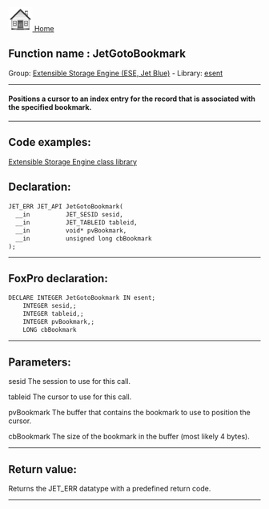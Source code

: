 [<img src="../../images/home.png"> Home ](https://github.com/VFPX/Win32API)  

## Function name : JetGotoBookmark
Group: [Extensible Storage Engine (ESE, Jet Blue)](../../functions_group.md#Extensible_Storage_Engine_(ESE,_Jet_Blue))  -  Library: [esent](../../Libraries.md#esent)  
***  


#### Positions a cursor to an index entry for the record that is associated with the specified bookmark.
***  


## Code examples:
[Extensible Storage Engine class library](../../samples/sample_532.md)  

## Declaration:
```foxpro  
JET_ERR JET_API JetGotoBookmark(
  __in          JET_SESID sesid,
  __in          JET_TABLEID tableid,
  __in          void* pvBookmark,
  __in          unsigned long cbBookmark
);  
```  
***  


## FoxPro declaration:
```foxpro  
DECLARE INTEGER JetGotoBookmark IN esent;
	INTEGER sesid,;
	INTEGER tableid,;
	INTEGER pvBookmark,;
	LONG cbBookmark  
```  
***  


## Parameters:
sesid 
The session to use for this call.

tableid 
The cursor to use for this call.

pvBookmark 
The buffer that contains the bookmark to use to position the cursor.

cbBookmark 
The size of the bookmark in the buffer (most likely 4 bytes).  
***  


## Return value:
Returns the JET_ERR datatype with a predefined return code.  
***  

